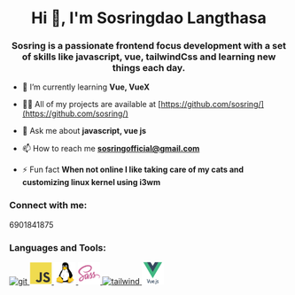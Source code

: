 <h1 align="center">Hi 👋, I'm Sosringdao Langthasa</h1>
<h3 align="center">Sosring is a passionate frontend focus development with a set of skills like javascript, vue, tailwindCss and learning new things each day.</h3>

- 🌱 I’m currently learning **Vue, VueX**

- 👨‍💻 All of my projects are available at [https://github.com/sosring/](https://github.com/sosring/)

- 💬 Ask me about **javascript, vue js**

- 📫 How to reach me **sosringofficial@gmail.com**

- ⚡ Fun fact **When not online I like taking care of my cats and customizing linux kernel using i3wm**

<h3 align="left">Connect with me:</h3>
<a align="left">
  6901841875
</p>

<h3 align="left">Languages and Tools:</h3>
<p align="left"> <a href="https://git-scm.com/" target="_blank" rel="noreferrer"> <img src="https://www.vectorlogo.zone/logos/git-scm/git-scm-icon.svg" alt="git" width="40" height="40"/> </a> <a href="https://developer.mozilla.org/en-US/docs/Web/JavaScript" target="_blank" rel="noreferrer"> <img src="https://raw.githubusercontent.com/devicons/devicon/master/icons/javascript/javascript-original.svg" alt="javascript" width="40" height="40"/> </a> <a href="https://www.linux.org/" target="_blank" rel="noreferrer"> <img src="https://raw.githubusercontent.com/devicons/devicon/master/icons/linux/linux-original.svg" alt="linux" width="40" height="40"/> </a> <a href="https://sass-lang.com" target="_blank" rel="noreferrer"> <img src="https://raw.githubusercontent.com/devicons/devicon/master/icons/sass/sass-original.svg" alt="sass" width="40" height="40"/> </a> <a href="https://tailwindcss.com/" target="_blank" rel="noreferrer"> <img src="https://www.vectorlogo.zone/logos/tailwindcss/tailwindcss-icon.svg" alt="tailwind" width="40" height="40"/> </a> <a href="https://vuejs.org/" target="_blank" rel="noreferrer"> <img src="https://raw.githubusercontent.com/devicons/devicon/master/icons/vuejs/vuejs-original-wordmark.svg" alt="vuejs" width="40" height="40"/> </a> </p>
